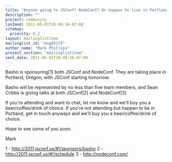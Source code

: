 ```yaml
---
title: "Anyone going to JSConf? NodeConf? Or happen to live in Portland?"
description: ""
project: community
lastmod: 2011-05-01T20:49:16-07:00
sitemap:
  priority: 0.2
layout: mailinglistitem
mailinglist_id: "msg03175"
author_name: "Mark Phillips"
project_section: "mailinglistitem"
sent_date: 2011-05-01T20:49:16-07:00
---
```



Basho is sponsoring[1] both JSConf and NodeConf. They are taking place
in Portland, Oregon, with JSConf starting tomorrow.

Basho will be represented by no less than five team members, and Sean
Cribbs is giving talks at both JSConf[2] and NodeConf[3]

If you're attending and want to chat, let me know and we'll buy you a
beer/coffee/drink of choice. If you're not attending but happen to be
in Portland, get in touch anyways and we'll buy you a
beer/coffee/drink of choice.

Hope to see some of you soon.

Mark

1 - http://2011.jsconf.us/#!/sponsors/basho
2 - http://2011.jsconf.us/#!/schedule
3 - http://nodeconf.com/


